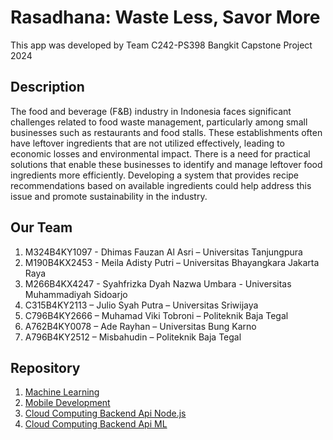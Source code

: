 # Rasadhana: Waste Less, Savor More

This app was developed by Team C242-PS398 Bangkit Capstone Project 2024

## Description

The food and beverage (F&B) industry in Indonesia faces significant challenges related to food waste management, particularly among small businesses such as restaurants and food stalls. These establishments often have leftover ingredients that are not utilized effectively, leading to economic losses and environmental impact. There is a need for practical solutions that enable these businesses to identify and manage leftover food ingredients more efficiently. Developing a system that provides recipe recommendations based on available ingredients could help address this issue and promote sustainability in the industry.

## Our Team

1. M324B4KY1097 - Dhimas Fauzan Al Asri – Universitas Tanjungpura
2. M190B4KX2453 - Meila Adisty Putri – Universitas Bhayangkara Jakarta Raya
3. M266B4KX4247 - Syahfrizka Dyah Nazwa Umbara - Universitas Muhammadiyah Sidoarjo
4. C315B4KY2113 – Julio Syah Putra  – Universitas Sriwijaya
5. C796B4KY2666 – Muhamad Viki Tobroni – Politeknik Baja Tegal
6. A762B4KY0078 – Ade Rayhan – Universitas Bung Karno
7. A796B4KY2512 – Misbahudin – Politeknik Baja Tegal


## Repository

1. [Machine Learning](https://github.com/)
2. [Mobile Development](https://github.com/mizzcode/RasaDhana)
3. [Cloud Computing Backend Api Node.js](https://github.com/josptrra/be-rasadhana)
4. [Cloud Computing Backend Api ML](https://github.com/vikitobroni/api-ml-rasadhana)
